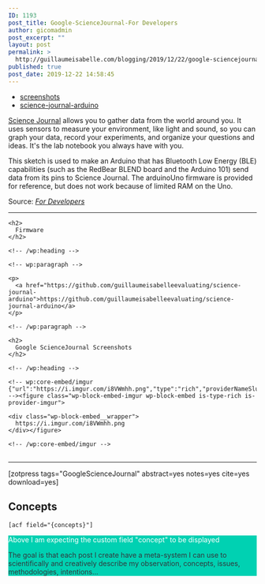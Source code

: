 ```yaml
---
ID: 1193
post_title: Google-ScienceJournal-For Developers
author: gicomadmin
post_excerpt: ""
layout: post
permalink: >
  http://guillaumeisabelle.com/blogging/2019/12/22/google-sciencejournal-for-developers/
published: true
post_date: 2019-12-22 14:58:45
---
```

<!-- wp:list -->

*   [screenshots][1]
*   [science-journal-arduino][2]

<!-- /wp:list -->

<!-- wp:paragraph -->

[Science Journal][3] allows you to gather data from the world around you. It uses sensors to measure your environment, like light and sound, so you can graph your data, record your experiments, and organize your questions and ideas. It's the lab notebook you always have with you.

<!-- /wp:paragraph -->

<!-- wp:paragraph -->

This sketch is used to make an Arduino that has Bluetooth Low Energy (BLE) capabilities (such as the RedBear BLEND board and the Arduino 101) send data from its pins to Science Journal. The arduinoUno firmware is provided for reference, but does not work because of limited RAM on the Uno.

<!-- /wp:paragraph -->

Source: *[For Developers][4]*

<!-- wp:separator -->

<hr class="wp-block-separator" />

<!-- /wp:separator -->

<!-- wp:group -->

<div class="wp-block-group" id="science-journal-arduino">
  <div class="wp-block-group__inner-container">
    <!-- wp:heading -->
    
    <h2>
      Firmware
    </h2>
    
    <!-- /wp:heading -->
    
    <!-- wp:paragraph -->
    
    <p>
      <a href="https://github.com/guillaumeisabelleevaluating/science-journal-arduino">https://github.com/guillaumeisabelleevaluating/science-journal-arduino</a>
    </p>
    
    <!-- /wp:paragraph -->
  </div>
</div>

<!-- /wp:group -->

<!-- wp:group -->

<div class="wp-block-group" id="screenshots">
  <div class="wp-block-group__inner-container">
    <!-- wp:heading -->
    
    <h2>
      Google ScienceJournal Screenshots
    </h2>
    
    <!-- /wp:heading -->
    
    <!-- wp:core-embed/imgur {"url":"https://i.imgur.com/i8VWmhh.png","type":"rich","providerNameSlug":"imgur","className":""} --><figure class="wp-block-embed-imgur wp-block-embed is-type-rich is-provider-imgur">
    
    <div class="wp-block-embed__wrapper">
      https://i.imgur.com/i8VWmhh.png
    </div></figure> 
    
    <!-- /wp:core-embed/imgur -->
  </div>
</div>

<!-- /wp:group -->

<!-- wp:heading -->

## 

<!-- /wp:heading -->

<!-- wp:separator -->

<hr class="wp-block-separator" />

<!-- /wp:separator -->

<!-- wp:paragraph -->

[zotpress tags="GoogleScienceJournal" abstract=yes notes=yes cite=yes download=yes]

<!-- /wp:paragraph -->

<!-- wp:paragraph -->



<!-- /wp:paragraph -->

<!-- wp:more -->

<!--more-->

<!-- /wp:more -->

<!-- wp:heading -->

## Concepts

<!-- /wp:heading -->

<!-- wp:paragraph -->

`[acf field="{concepts}"]`

<!-- /wp:paragraph -->

<!-- wp:atomic-blocks/ab-notice {"noticeTitle":"Above I am expecting the custom field \u0022concept\u0022 to be displayed"} -->

<div style="color:#32373c;background-color:#00d1b2" class="wp-block-atomic-blocks-ab-notice ab-font-size-18 ab-block-notice" data-id="435bdb">
  <div class="ab-notice-title" style="color:#fff">
    <p>
      Above I am expecting the custom field "concept" to be displayed
    </p>
  </div>
  
  <div class="ab-notice-text" style="border-color:#00d1b2">
    <p>
      The goal is that each post I create have a meta-system I can use to scientifically and creatively describe my observation, concepts, issues, methodologies, intentions...
    </p>
  </div>
</div>

<!-- /wp:atomic-blocks/ab-notice -->

 [1]: #screenshots
 [2]: #science-journal-arduino
 [3]: https://play.google.com/store/apps/details?id=com.google.android.apps.forscience.whistlepunk
 [4]: https://sciencejournal.withgoogle.com/developers/